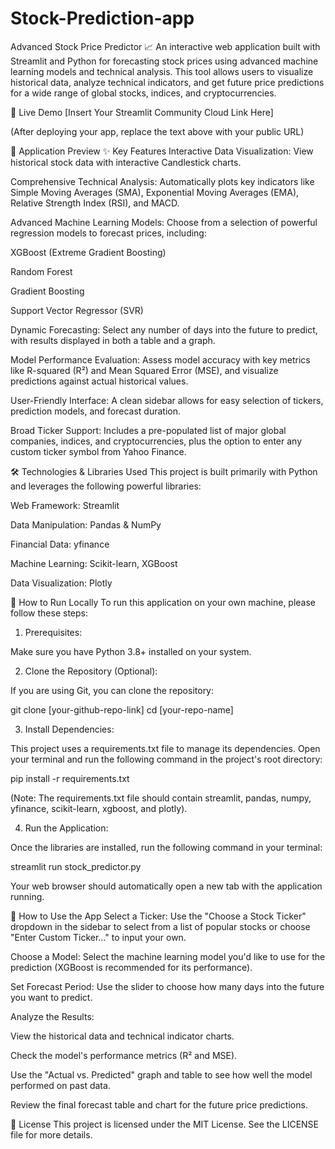 # Stock-Prediction-app
Advanced Stock Price Predictor 📈
An interactive web application built with Streamlit and Python for forecasting stock prices using advanced machine learning models and technical analysis. This tool allows users to visualize historical data, analyze technical indicators, and get future price predictions for a wide range of global stocks, indices, and cryptocurrencies.

🔗 Live Demo
[Insert Your Streamlit Community Cloud Link Here]

(After deploying your app, replace the text above with your public URL)

📸 Application Preview
✨ Key Features
Interactive Data Visualization: View historical stock data with interactive Candlestick charts.

Comprehensive Technical Analysis: Automatically plots key indicators like Simple Moving Averages (SMA), Exponential Moving Averages (EMA), Relative Strength Index (RSI), and MACD.

Advanced Machine Learning Models: Choose from a selection of powerful regression models to forecast prices, including:

XGBoost (Extreme Gradient Boosting)

Random Forest

Gradient Boosting

Support Vector Regressor (SVR)

Dynamic Forecasting: Select any number of days into the future to predict, with results displayed in both a table and a graph.

Model Performance Evaluation: Assess model accuracy with key metrics like R-squared (R²) and Mean Squared Error (MSE), and visualize predictions against actual historical values.

User-Friendly Interface: A clean sidebar allows for easy selection of tickers, prediction models, and forecast duration.

Broad Ticker Support: Includes a pre-populated list of major global companies, indices, and cryptocurrencies, plus the option to enter any custom ticker symbol from Yahoo Finance.

🛠️ Technologies & Libraries Used
This project is built primarily with Python and leverages the following powerful libraries:

Web Framework: Streamlit

Data Manipulation: Pandas & NumPy

Financial Data: yfinance

Machine Learning: Scikit-learn, XGBoost

Data Visualization: Plotly

🚀 How to Run Locally
To run this application on your own machine, please follow these steps:

1. Prerequisites:

Make sure you have Python 3.8+ installed on your system.

2. Clone the Repository (Optional):

If you are using Git, you can clone the repository:

git clone [your-github-repo-link]
cd [your-repo-name]

3. Install Dependencies:

This project uses a requirements.txt file to manage its dependencies. Open your terminal and run the following command in the project's root directory:

pip install -r requirements.txt

(Note: The requirements.txt file should contain streamlit, pandas, numpy, yfinance, scikit-learn, xgboost, and plotly).

4. Run the Application:

Once the libraries are installed, run the following command in your terminal:

streamlit run stock_predictor.py

Your web browser should automatically open a new tab with the application running.

📖 How to Use the App
Select a Ticker: Use the "Choose a Stock Ticker" dropdown in the sidebar to select from a list of popular stocks or choose "Enter Custom Ticker..." to input your own.

Choose a Model: Select the machine learning model you'd like to use for the prediction (XGBoost is recommended for its performance).

Set Forecast Period: Use the slider to choose how many days into the future you want to predict.

Analyze the Results:

View the historical data and technical indicator charts.

Check the model's performance metrics (R² and MSE).

Use the "Actual vs. Predicted" graph and table to see how well the model performed on past data.

Review the final forecast table and chart for the future price predictions.

📄 License
This project is licensed under the MIT License. See the LICENSE file for more details.
